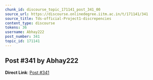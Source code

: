```yaml
---
chunk_id: discourse_topic_171141_post_341_00
source_url: https://discourse.onlinedegree.iitm.ac.in/t/171141/341
source_title: Tds-official-Project1-discrepencies
content_type: discourse
tokens: 36
username: Abhay222
post_number: 341
topic_id: 171141
---
```


## Post #341 by Abhay222

**Direct Link**: [Post #341](https://discourse.onlinedegree.iitm.ac.in/t/171141/341)
